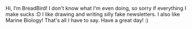 Hi, I’m BreadBird!
I don't know what I'm even doing, so sorry if everything I make sucks :D
I like drawing and writing silly fake newsletters.
I also like Marine Biology!
That's all I have to say. Have a great day! :)
<!---
TheIncredibleWhaleShark/TheIncredibleWhaleShark is a ✨ special ✨ repository because its `README.md` (this file) appears on your GitHub profile.
You can click the Preview link to take a look at your changes.
--->
